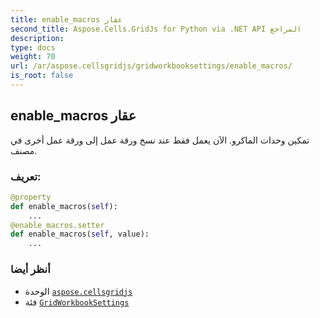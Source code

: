 ```yaml
---
title: enable_macros عقار
second_title: Aspose.Cells.GridJs for Python via .NET API المراجع
description:
type: docs
weight: 70
url: /ar/aspose.cellsgridjs/gridworkbooksettings/enable_macros/
is_root: false
---
```

##  enable_macros عقار


تمكين وحدات الماكرو. الآن يعمل فقط عند نسخ ورقة عمل إلى ورقة عمل أخرى في مصنف.
###  تعريف:
```python
@property
def enable_macros(self):
    ...
@enable_macros.setter
def enable_macros(self, value):
    ...
```

###  أنظر أيضا
* الوحدة [`aspose.cellsgridjs`](../../)
* فئة [`GridWorkbookSettings`](/cells/python-net/ar/aspose.cellsgridjs/gridworkbooksettings)
